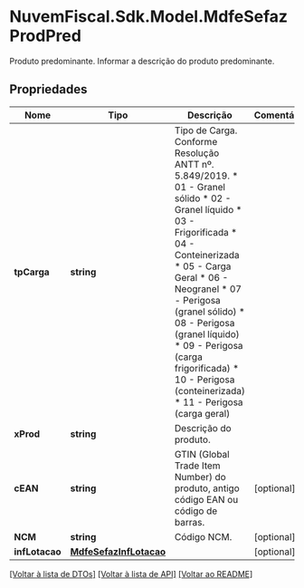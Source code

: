 # NuvemFiscal.Sdk.Model.MdfeSefazProdPred
Produto predominante.  Informar a descrição do produto predominante.

## Propriedades

Nome | Tipo | Descrição | Comentários
------------ | ------------- | ------------- | -------------
**tpCarga** | **string** | Tipo de Carga.  Conforme Resolução ANTT nº.  5.849/2019.  * 01 - Granel sólido  * 02 - Granel líquido  * 03 - Frigorificada  * 04 - Conteinerizada  * 05 - Carga Geral  * 06 - Neogranel  * 07 - Perigosa (granel sólido)  * 08 - Perigosa (granel líquido)  * 09 - Perigosa (carga frigorificada)  * 10 - Perigosa (conteinerizada)  * 11 - Perigosa (carga geral) | 
**xProd** | **string** | Descrição do produto. | 
**cEAN** | **string** | GTIN (Global Trade Item Number) do produto, antigo código EAN ou código de barras. | [optional] 
**NCM** | **string** | Código NCM. | [optional] 
**infLotacao** | [**MdfeSefazInfLotacao**](MdfeSefazInfLotacao.md) |  | [optional] 

[[Voltar à lista de DTOs]](../README.md#documentation-for-models) [[Voltar à lista de API]](../README.md#documentation-for-api-endpoints) [[Voltar ao README]](../README.md)


